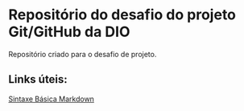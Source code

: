 # Repositório do desafio do projeto Git/GitHub da DIO
Repositório criado para o desafio de projeto.

## Links úteis:
[Sintaxe Básica Markdown](https://www.markdownguide.org/basic-syntax/)
